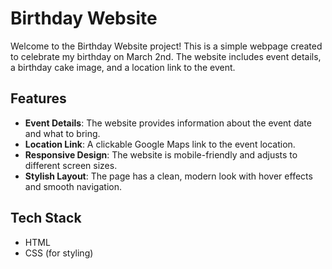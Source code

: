 # Birthday Website

Welcome to the Birthday Website project! This is a simple webpage created to celebrate my birthday on March 2nd. The website includes event details, a birthday cake image, and a location link to the event.

## Features

- **Event Details**: The website provides information about the event date and what to bring.
- **Location Link**: A clickable Google Maps link to the event location.
- **Responsive Design**: The website is mobile-friendly and adjusts to different screen sizes.
- **Stylish Layout**: The page has a clean, modern look with hover effects and smooth navigation.

## Tech Stack

- HTML
- CSS (for styling)
